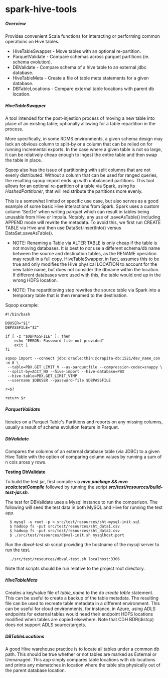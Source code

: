 spark-hive-tools
================


##### Overview

Provides convenient Scala functions for interacting or performing common operations
on Hive tables.

 * HiveTableSwapper - Move tables with an optional re-partition.
 * ParquetValidate  - Compare schemas across parquet partitions (ie. schema evolution).
 * DBValidate       - Compare schema of a hive table to an external jdbc database.
 * HiveTableMeta    - Create a file of table meta statements for a given database.
 * DBTableLocations - Compare external table locations with parent db location.


##### HiveTableSwapper

A tool intended for the post-injestion process of moving a new table into place of
an existing table; optionally allowing for a table repartition in the process.

More specifically, in some RDMS environments, a given schema design may lack an
obvious column to split-by or a column that can be relied on for running incremental
exports.  In the case where a given table is not so large, it can be relatively
cheap enough to ingest the entire table and then swap the table in place.  

Sqoop also has the issue of partitioning with split columns that are not evenly
distributed. Without a column that can be used for ranged queries, the resulting
sqoop import ends up with unbalanced partitions. This tool allows for an optional
re-partition of a table via Spark, using its *HashedPartitioner*, that will
redistribute the partitions more evenly.

This is a somewhat limited or specific use case, but also serves as a good example
of some basic Hive interactions from Spark. Spark uses a custom column 'SerDe'
when writing parquet which can result in tables being unusable from Hive or
Impala.  Notably, any use of .saveAsTable() including APPEND mode will rewrite
the metadata. To avoid this, we first run CREATE TABLE via Hive and then
use DataSet.insertInto() versus DataSet.saveAsTable().

 - NOTE: Renaming a Table via ALTER TABLE is only cheap if the table is not moving
databases. It is best to *not* use a different schema/db name between the source and
destination tables, as the RENAME operation may result in a full copy.
HiveTableSwapper, in fact, assumes this to be true and only modifies the Hive
physical LOCATION to account for the new table name, but does not consider the
dbname within the location. If different databases were used with this, the table
would end up in the wrong HDFS location.

 - NOTE: The repartitioning step rewrites the source table via Spark into a
 temporary table that is then renamed to the destination.

Sqoop example:
```
#!/bin/bash

DBUSER="$1"
DBPASSFILE="$2"

if [ -z "$DBPASSFILE" ]; then
    echo "ERROR: Password file not provided"
    exit 1
fi

sqoop import --connect jdbc:oracle:thin:@orapita-db:1521/dev_name_con -m 8 \
 --table=PBX.GET_LIMIT_V --as-parquetfile --compression-codec=snappy \
 --split-by=ACCT_NO --hive-import --hive-database=PBX
 --hive-table=PBX.GET_LIMIT_VTMP
 --username $DBUSER --password-file $DBPASSFILE

r=$?

return $r
```

##### ParquetValidate

 Iterates on a Parquet Table's Partitions and reports on any missing columns, usually
a result of schema evolution feature in Parquet.


##### DbValidate

Compares the columns of an external database table (via JDBC) to a given Hive Table
with the option of comparing column values by running a sum of n cols aross y rows.

**Testing DbValidate**

To build the test jar, first compile via ***mvn package && mvn scala:testCompile***
followed by running the script ***src/test/resources/build-test-jar.sh***.

The test for DBValidate uses a Mysql instance to run the comparison. The
following will seed the test data in both MySQL and Hive for running the test app.

```
  $ mysql -u root -p < src/test/resources/sht-mysql-init.sql
  $ hadoop fs -put src/test/resources/sht_data1.csv
  $ hadoop fs -put src/test/resources/sht_data2.csv
  $ ./src/test/resources/dbval-init.sh mysqlhost:port  
```

Run the *dbval-test.sh* script providing the hostname of the mysql server to
run the test.
```
  ./src/test/resources/dbval-test.sh localhost:3306
```

Note that scripts should be run relative to the project root directory.


##### HiveTableMeta

Creates a key/value file of *table_name* to the db *create table* statement. This
can be useful to create a backup of the table metadata. The resulting file can be
used to recreate table metadata in a different environment. This can be useful
for cloud environments, for instance, in Azure, using ADLS endpoints for
external tables would need their endpoint HDFS locations modified when tables are
copied elsewhere. Note that CDH BDR(distcp) does not support ADLS source/targets.

##### DBTableLocations

A good Hive warehouse practice is to locate all tables under a common db path.
This should be true whether or not tables are marked as External or Unmanaged.
This app simply compares table locations with db locations and prints any
mismatches in location where the table sits physically out of the parent
database location.
